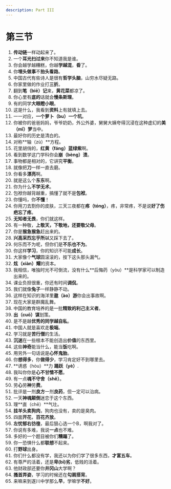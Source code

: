 ```yaml
---
description: Part III
---
```


# 第三节

1. **传动链**一样动起来了。
2. 一个**耳光扫过来**你不知道我是谁。
3. 你会越学越糟糕，你越**学越混**，**昏**了。
4. 你**埋头做事**不**抬头看路**。
5. 中国古代有些诗人是很有**哲学头脑**，山穷水尽疑无路。
6. 你家里做的作业打**三折**。
7. 翻到**笔（biē）记**来，**黄花菜**都凉了。
8. 你心里有**底的**话就会**慢条斯理**。
9. 有的同学**大眼瞪小眼**。
10. 这是什么，我看到**资料**上有就填上去。
11. 一一对应，**一个萝卜（bu）一个坑**。
12. 你被你的爸爸妈妈，爷爷奶奶，外公外婆，舅舅大姨夸得沉浸在这种虚幻的**美（mǐ）梦**当中。
13. 最好你的历史是清白的。
14. 对称**轴（zù）**方程。
15. 花里胡俏的，**红黄（fáng）蓝绿紫**啊。
16. 看到数学这门学科你会**崩（bèng）溃**。
17. 事物都是相对的，它讲究**平衡**。
18. 就像把**刀**一样一直去磨。
19. 你看多**漂亮**啊。
20. 就是这么个**东东**啊。
21. 你为什么**不学无术**。
22. 包袱你越背越重，搞懂了就不是**包袱**。
23. 你懂吗，你**不懂**！
24. 你用刀去割你的皮肤，三天三夜都在**疼（tóng）**，疼，非常疼，不是说**好了伤疤忘了疼**。
25. **无知者无畏**，你们就这样。
26. 有一种敬，**上敬天，下敬地，还要敬父母**。
27. 你是**猴急猴急**赶出来的。
28. **兴高采烈忘乎所以**又踩下去了。
29. 何乐而不为呢，但你们是**不乐也不为**。
30. 你这样**学习**，你的知识不可能**成长**。
31. 大家像个**气球**圆滚滚的，按下这头那头漏气。
32. **炫（xiàn）耀**的资本。
33. 我相信，唯独时光不可倒流，没有什么**后悔药（yòu）**是科学家可以制造出来的。
34. 课业负担很重，你还有时间**调侃**。
35. 我们就像**兔子**一样静静不动。
36. 这样在知识的海洋里**遨（ào）游**你会出事故啊。
37. 现在大家是群魔乱舞。
38. 中国的教育培养的是一批**精致的利己主义者**。
39. **出（cuō）谋**划策。
40. 是不是越**优秀的同学越自私**。
41. 中国人就是喜欢走**极端**。
42. 学习就是**苦行僧**的生活。
43. **沉迷**在一些根本不能创造出**价值**的东西里。
44. 这些**神奇**能当什么，能当**饭**吃啊。
45. 用另外一句话说是**心怀鬼胎**。
46. 你**想得多**，你**做得少**，学习肯定好不到哪里去。
47. **诱惑（hòu）**力        **踊跃（yè）**.
48. 我叫你你是**心不甘情不愿**。
49. 有一点**魂不守舍（shě）**。
50. 劳**心**劳**神**劳**费**。
51. 批评是一剂**良方**一剂**良药**，但一定可以治病。
52. 一天**神魂颠倒**迷恋于这个东西。
53. 理**直（chē）**气壮。
54. **挂羊头卖狗肉**，狗肉也没有，卖的是臭肉。
55. 四面**开花**，**百花齐放**。
56. **左忧郁右彷徨**，最后狠心选一个B，啊我对了。
57. 你说有多难，我说**一点**也不难。
58. 多好的一个题目被你们**糟蹋**了。
59. 你一恐惧什么都**联想**不起来。
60. 打**野球**出身。
61. 你们什么都没有学，我还以为你们学了很多东西，**才富五车**。
62. 有尊严的活着，还是**卑\(bī\)劣**，低贱的活着。
63. 他财政部还要你**井冈山**大学啊？
64. **搔首弄姿**，学习的时候还在**勾肩搭背**。
65. 来嘛来到遂川中学那么**早**，学嘛学**不好**。



